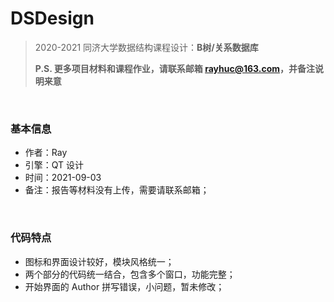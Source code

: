 # DSDesign
> 2020-2021 同济大学数据结构课程设计：**B树/关系数据库**
>
> **P.S. 更多项目材料和课程作业，请联系邮箱 rayhuc@163.com，并备注说明来意**

<br/>

### 基本信息

- 作者：Ray
- 引擎：QT 设计
- 时间：2021-09-03
- 备注：报告等材料没有上传，需要请联系邮箱；

<br/>

### 代码特点

- 图标和界面设计较好，模块风格统一；
- 两个部分的代码统一结合，包含多个窗口，功能完整；
- 开始界面的 Author 拼写错误，小问题，暂未修改；
